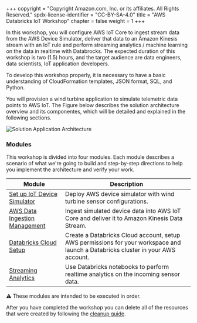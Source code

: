 +++
copyright = "Copyright Amazon.com, Inc. or its affiliates. All Rights Reserved."
spdx-license-identifier = "CC-BY-SA-4.0"
title = "AWS Databricks IoT Workshop"
chapter = false
weight = 1
+++

In this workshop, you will configure AWS IoT Core to ingest stream data from the AWS Device Simulator, deliver that data to an Amazon Kinesis stream with an IoT rule and perform streaming analytics / machine learning on the data in realtime with Databrocks. The expected duration of this workshop is two (1.5) hours, and the target audience are data engineers, data scientists, IoT application developers.

To develop this workshop properly, it is necessary to have a basic understanding of CloudFormation templates, JSON format, SQL, and Python.

You will provision a wind turbine application to simulate telemetric data points to AWS IoT. The Figure below describes the solution architecture overview and its componentes, which will be detailed and explained in the following sections.

![Solution Application Architecture](images/complete-architecture.png)

### Modules

This workshop is divided into four modules. Each module describes a scenario of
what we're going to build and step-by-step directions to help you implement the
architecture and verify your work.

| Module | Description |
| ---------------- | -------------------------------------------------------- |
| [Set up IoT Device Simulator][iot-device-simulator] | Deploy AWS device simulator with wind turbine sensor configurations. |
| [AWS Data Ingestion Management][aws-data-ingestion] | Ingest simulated device data into AWS IoT Core and deliver it to Amazon Kinesis Data Stream. |
| [Databricks Cloud Setup][databricks-cloud-setup] | Create a Databricks Cloud account, setup AWS permissions for your workspace and launch a Databricks cluster in your AWS account. |
| [Streaming Analytics][streaming-analytics] | Use Databricks notebooks to perform realtime analytics on the incoming sensor data. |

:warning: These modules are intended to be executed in order.

After you have completed the workshop you can delete all of the resources that were created by following the [cleanup guide][cleanup].

[setup]: setup
[iot-device-simulator]: iotdevicesimulator
[aws-data-ingestion]: awsdataingestion
[databricks-cloud-setup]: databrickscloudsetup
[streaming-analytics]: streaminganalytics
[cleanup]: cleanup
